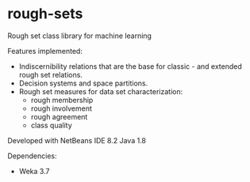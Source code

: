 # rough-sets
Rough set class library for machine learning

Features implemented:
- Indiscernibility relations that are the base for classic - and extended rough set relations. 
- Decision systems and space partitions.
- Rough set measures for data set characterization:
  * rough membership
  * rough involvement
  * rough agreement
  * class quality
  
Developed with NetBeans IDE 8.2
  Java 1.8

Dependencies:
- Weka 3.7
  
  
